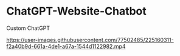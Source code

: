 # ChatGPT-Website-Chatbot

Custom ChatGPT 



https://user-images.githubusercontent.com/77502485/225160311-f2a40b9d-661a-4de1-a67a-1544d1122982.mp4


 







 





